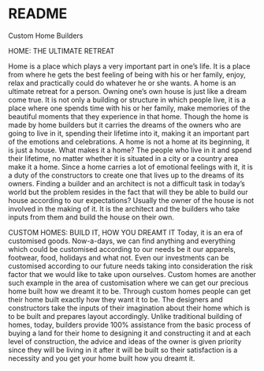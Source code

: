 # README

Custom Home Builders

HOME: THE ULTIMATE RETREAT

Home is a place which plays a very important part in one’s life. It is a place from where he gets the best feeling of being with his or her family, enjoy, relax and practically could do whatever he or she wants. A home is an ultimate retreat for a person. Owning one’s own house is just like a dream come true. It is not only a building or structure in which people live, it is a place where one spends time with his or her family, make memories of the beautiful moments that they experience in that home. Though the home is made by home builders but it carries the dreams of the owners who are going to live in it, spending their lifetime into it, making it an important part of the emotions and celebrations.
A home is not a home at its beginning, it is just a house. What makes it a home? The people who live in it and spend their lifetime, no matter whether it is situated in a city or a country area make it a home. Since a home carries a lot of emotional feelings with it, it is a duty of the constructors to create one that lives up to the dreams of its owners. Finding a builder and an architect is not a difficult task in today’s world but the problem resides in the fact that will they be able to build our house according to our expectations? Usually the owner of the house is not involved in the making of it. It is the architect and the builders who take inputs from them and build the house on their own.

CUSTOM HOMES: BUILD IT, HOW YOU DREAMT IT
Today, it is an era of customised goods. Now-a-days, we can find anything and everything which could be customised according to our needs be it our apparels, footwear, food, holidays and what not. Even our investments can be customised according to our future needs taking into consideration the risk factor that we would like to take upon ourselves. Custom homes are another such example in the area of customisation where we can get our precious home built how we dreamt it to be.
Through custom homes people can get their home built exactly how they want it to be. The designers and constructors take the inputs of their imagination about their home which is to be built and prepares layout accordingly. Unlike traditional building of homes, today, builders provide 100% assistance from the basic process of buying a land for their home to designing it and constructing it and at each level of construction, the advice and ideas of the owner is given priority since they will be living in it after it will be built so their satisfaction is a necessity and you get your home built how you dreamt it.
